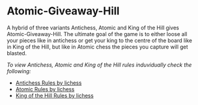 # Atomic-Giveaway-Hill

A hybrid of three variants Antichess, Atomic and King of the Hill gives Atomic-Giveaway-Hill. The ultimate goal of the game is to either loose all your pieces like in antichess or get your king to the centre of the board like in King of the Hill, but like in Atomic chess the pieces you capture will get blasted.

*To view Antichess, Atomic and King of the Hill rules induvidually check the following:*
- [Antichess Rules by lichess](https://lichess.org/variant/antichess)
- [Atomic Rules by lichess](https://lichess.org/variant/atomic)
- [King of the Hill Rules by lichess](https://lichess.org/variant/kingOfTheHill)